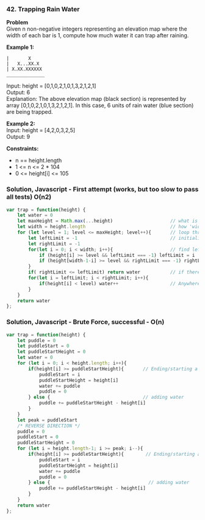 ### 42. Trapping Rain Water

**Problem**\
Given n non-negative integers representing an elevation map where the width of each bar is 1, compute how much water it can trap after raining.

**Example 1:**
```
|       X
|   X...XX.X
| X.XX.XXXXXX
______________
```
Input: height = [0,1,0,2,1,0,1,3,2,1,2,1]\
Output: 6\
Explanation: The above elevation map (black section) is represented by array [0,1,0,2,1,0,1,3,2,1,2,1]. In this case, 6 units of rain water (blue section) are being trapped.

**Example 2:**\
Input: height = [4,2,0,3,2,5]\
Output: 9

**Constraints:**
- n == height.length
- 1 <= n <= 2 * 104
- 0 <= height[i] <= 105

### Solution, Javascript - First attempt (works, but too slow to pass all tests) O(n2)
```javascript
var trap = function(height) {
    let water = 0
    let maxHeight = Math.max(...height)                     // what is the highest peak or peaks?
    let width = height.length                               // how 'wide' is the array?
    for (let level = 1; level <= maxHeight; level++){       // loop through levels, starting at bottom
        let leftLimit = -1                                  // initialize limits outside of viable 'width'
        let rightLimit = -1
        for(let i = 0; i < width; i++){                     // find leftLimit and rightLimit for this level
            if (height[i] >= level && leftLimit === -1) leftLimit = i
            if (height[width-1-i] >= level && rightLimit === -1) rightLimit = width-1-i
        }
        if( rightLimit <= leftLimit) return water           // if there is only one 'peak', then return
        for(let i = leftLimit; i < rightLimit; i++){
            if(height[i] < level) water++                   // Anywhere that the height is below the current level and between rightLimit and leftLimit, then add 1 water
        }
    }
    return water
};
```

### Solution, Javascript - Brute Force, successful - O(n)
```javascript
var trap = function(height) {
    let puddle = 0
    let puddleStart = 0
    let puddleStartHeight = 0
    let water = 0
    for (let i = 0; i < height.length; i++){
        if(height[i] >= puddleStartHeight){       // Ending/starting a new puddle
            puddleStart = i
            puddleStartHeight = height[i]
            water += puddle
            puddle = 0 
        } else {                                  // adding water
            puddle += puddleStartHeight - height[i]
        }
    }
    let peak = puddleStart
    /* REVERSE DIRECTION */
    puddle = 0
    puddleStart = 0
    puddleStartHeight = 0
    for (let i = height.length-1; i >= peak; i--){
        if(height[i] >= puddleStartHeight){        // Ending/starting a new puddle
            puddleStart = i
            puddleStartHeight = height[i]
            water += puddle
            puddle = 0
        } else {                                    // adding water
            puddle += puddleStartHeight - height[i]
        }
    }
    return water
};
```

